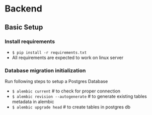 # Backend

## Basic Setup

### Install requirements
* `$ pip install -r requirements.txt`
* All requirements are expected to work on linux server

### Database migration initialization
Run following steps to setup a Postgres Database
* `$ alembic current` # to check for proper connection
* `$ alembic revision --autogenerate` # to generate existing tables metadata in alembic
* `$ alembic upgrade head` # to create tables in postgres db

